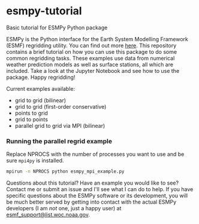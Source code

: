 # esmpy-tutorial
Basic tutorial for ESMPy Python package

ESMPy is the Python interface for the Earth System Modelling Framework (ESMF) regridding utility. You can find out more [here](https://www.earthsystemcog.org/projects/esmpy/). This repository contains a brief tutorial on how you can use this package to do some common regridding tasks. These examples use data from numerical weather prediction models as well as surface stations, all which are included. Take a look at the Jupyter Notebook and see how to use the package. Happy regridding!

Current examples available:
  * grid to grid (bilinear)
  * grid to grid (first-order conservative)
  * points to grid
  * grid to points
  * parallel grid to grid via MPI (bilinear)

### Running the parallel regrid example
Replace NPROCS with the number of processes you want to use and be sure `mpi4py` is installed.
```bash
mpirun -n NPROCS python esmpy_mpi_example.py
```

Questions about this tutorial? Have an example you would like to see? Contact me or submit an issue and I'll see what I can do to help. If you have specific questions about the ESMPy software or its development, you will be much better served by getting into contact with the actual ESMPy developers (I am _not_ one, just a happy user) at [esmf_support@list.woc.noaa.gov](mailto:esmf_support@list.woc.noaa.gov).
